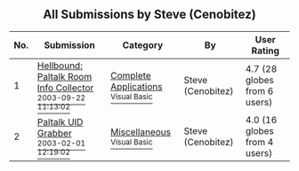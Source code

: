 ﻿<div align="center">

## All Submissions by Steve \(Cenobitez\)

</div>

No.  | Submission | Category | By   | User Rating
---- | ---------- | -------- | ---- | -----------
1 | [Hellbound: Paltalk Room Info Collector<br /><sup>2003-09-22 11:13:02</sup>](https://github.com/Planet-Source-Code/steve-cenobitez-hellbound-paltalk-room-info-collector__1-48698) | [Complete Applications<br /><sup>Visual Basic</sup>](../ByCategory/complete-applications__1-27.md) | Steve \(Cenobitez\) | 4.7 (28 globes from 6 users)
2 | [Paltalk UID Grabber<br /><sup>2003-02-01 12:19:02</sup>](https://github.com/Planet-Source-Code/steve-cenobitez-paltalk-uid-grabber__1-42864) | [Miscellaneous<br /><sup>Visual Basic</sup>](../ByCategory/miscellaneous__1-1.md) | Steve \(Cenobitez\) | 4.0 (16 globes from 4 users)

